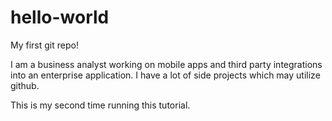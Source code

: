 # hello-world
My first git repo!

I am a business analyst working on mobile apps and third party integrations into an enterprise application. 
I have a lot of side projects which may utilize github. 

This is my second time running this tutorial. 
